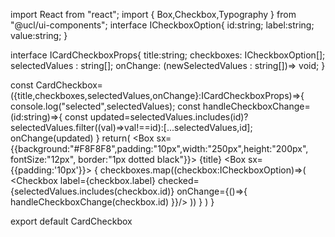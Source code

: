 import React from "react";
import { Box,Checkbox,Typography } from "@ucl/ui-components";
interface ICheckboxOption{
    id:string;
    label:string;
    value:string;
}

interface ICardCheckboxProps{
    title:string;
    checkboxes: ICheckboxOption[];
    selectedValues : string[];
    onChange: (newSelectedValues : string[])=> void;
}

const CardCheckbox=({title,checkboxes,selectedValues,onChange}:ICardCheckboxProps)=>{
    console.log("selected",selectedValues);
   const handleCheckboxChange=(id:string)=>{
    const updated=selectedValues.includes(id)?selectedValues.filter((val)=>val!==id):[...selectedValues,id];
    onChange(updated)
   }
   return(
    <Box sx={{background:"#F8F8F8",padding:"10px",width:"250px",height:"200px", fontSize:"12px", border:"1px dotted black"}}>
     <Typography variant="body1" >
     {title}
     </Typography>
     <Box sx={{padding:'10px'}}>
        {
            checkboxes.map((checkbox:ICheckboxOption)=>(
                <Checkbox label={checkbox.label} checked={selectedValues.includes(checkbox.id)} onChange={()=>{
                    handleCheckboxChange(checkbox.id)
                }}/>
            ))
        }
     </Box>
    </Box>
   )
}

export default CardCheckbox
